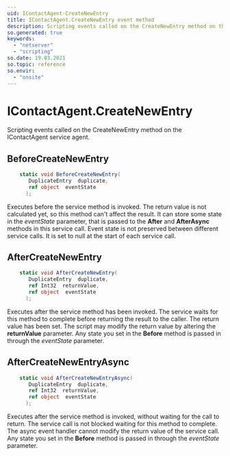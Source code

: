 ```yaml
---
uid: IContactAgent-CreateNewEntry
title: IContactAgent.CreateNewEntry event method
description: Scripting events called on the CreateNewEntry method on the IContactAgent service agent.
so.generated: true
keywords:
  - "netserver"
  - "scripting"
so.date: 19.03.2021
so.topic: reference
so.envir:
  - "onsite"
---
```

# IContactAgent.CreateNewEntry

Scripting events called on the <see cref='M:SuperOffice.CRM.Services.IContactAgent.CreateNewEntry'>CreateNewEntry</see> method on the <see cref='IContactAgent'>IContactAgent</see>  service agent.

## BeforeCreateNewEntry
```cs
    static void BeforeCreateNewEntry(
       DuplicateEntry  duplicate,
       ref object  eventState
      );
```
Executes before the service method is invoked.
The return value is not calculated yet, so this method can't affect the result.
It can store some state in the *eventState* parameter, that is passed to the **After** and **AfterAsync** methods in this service call.
Event state is not preserved between different service calls. It is set to null at the start of each service call.
## AfterCreateNewEntry
```cs
    static void AfterCreateNewEntry(
       DuplicateEntry  duplicate,
       ref Int32  returnValue,
       ref object  eventState
      );
```
Executes after the service method has been invoked. The service waits for this method to complete before returning the result to the caller.
The return value has been set. The script may modify the return value by altering the **returnValue** parameter.
Any state you set in the **Before** method is passed in through the *eventState* parameter.
## AfterCreateNewEntryAsync
```cs
    static void AfterCreateNewEntryAsync(
       DuplicateEntry  duplicate,
       ref Int32  returnValue,
       ref object  eventState
      );
```
Executes after the service method is invoked, without waiting for the call to return.
The service call is not blocked waiting for this method to complete.
The async event handler cannot modify the return value of the service call.
Any state you set in the **Before** method is passed in through the *eventState* parameter.

